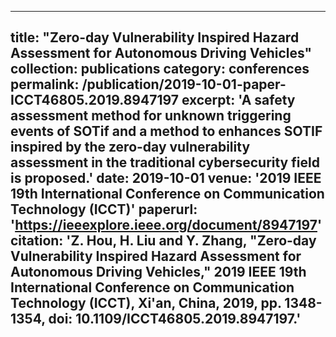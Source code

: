 
---
title: "Zero-day Vulnerability Inspired Hazard Assessment for Autonomous Driving Vehicles"
collection: publications
category: conferences
permalink: /publication/2019-10-01-paper-ICCT46805.2019.8947197
excerpt: 'A safety assessment method for unknown triggering events of SOTif and a method to enhances SOTIF inspired by the zero-day vulnerability assessment in the traditional cybersecurity field is proposed.'
date: 2019-10-01
venue: '2019 IEEE 19th International Conference on Communication Technology (ICCT)'
paperurl: 'https://ieeexplore.ieee.org/document/8947197'
citation: 'Z. Hou, H. Liu and Y. Zhang, &quot;Zero-day Vulnerability Inspired Hazard Assessment for Autonomous Driving Vehicles,&quot; 2019 IEEE 19th International Conference on Communication Technology (ICCT), Xi'an, China, 2019, pp. 1348-1354, doi: 10.1109/ICCT46805.2019.8947197.'
---

